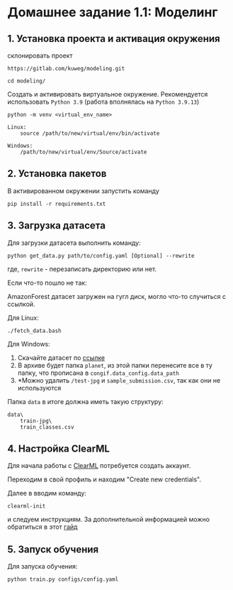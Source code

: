 # Домашнее задание 1.1: Моделинг

## 1. Установка проекта и активация окружения
склонировать проект

```
https://gitlab.com/kuweg/modeling.git

cd modeling/
```

Создать и активировать виртуальное окружение.
Рекомендуется использовать `Python 3.9` (работа вполнялась на `Python 3.9.13`)

```
python -m venv <virtual_env_name>
```
```
Linux: 
    source /path/to/new/virtual/env/bin/activate

Windows:
    /path/to/new/virtual/env/Source/activate
```

## 2. Установка пакетов

В активированном окружении запустить команду
```
pip install -r requirements.txt
```

## 3. Загрузка датасета

Для загрузки датасета выполнить команду:

```
python get_data.py path/to/config.yaml [Optional] --rewrite
```
где, `rewrite` - перезаписать директорию или нет.

Если что-то пошло не так:


AmazonForest датасет загружен на гугл диск, могло что-то случиться с ссылкой.

Для Linux:
```
./fetch_data.bash
```

Для Windows:

1. Скачайте датасет по [ссылке]('https://drive.google.com/file/d/10SQ1bXpkqVgqE9_g3_zl9shFVZ91QGEV/view?usp=drive_link')
2. В архиве будет папка `planet`, из этой папки перенесите все в ту папку, что прописана в 
        `congif.data_config.data_path`
3. *Можно удалить `/test-jpg` и `sample_submission.csv`, так как они не используются

Папка `data` в итоге должна иметь такую структуру:
```
data\
    train-jpg\
    train_classes.csv
```

## 4. Настройка ClearML

Для начала работы с [ClearML](https://clear.ml/) потребуется создать аккаунт.

Переходим в свой профиль и находим "Create new credentials".

Далее в вводим команду: 

```
clearml-init
``` 

и следуем инструкциям.
За дополнительной информацией можно обратиться в этот [гайд](https://clear.ml/docs/latest/docs/getting_started/ds/ds_first_steps/)

## 5. Запуск обучения
Для запуска обучения:
```
python train.py configs/config.yaml
```

